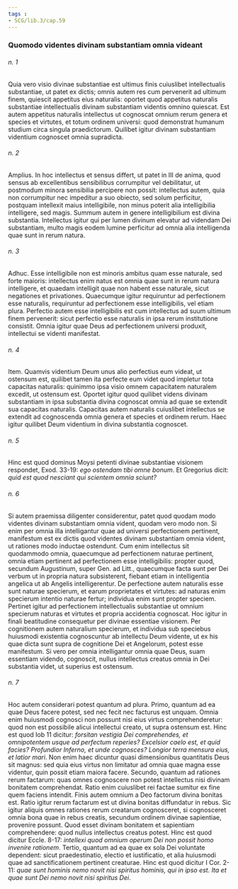 ```yaml
---
tags : 
- SCG/lib.3/cap.59
---
```


### Quomodo videntes divinam substantiam omnia videant

###### n. 1
Quia vero visio divinae substantiae est ultimus finis cuiuslibet intellectualis substantiae, ut patet ex dictis; omnis autem res cum pervenerit ad ultimum finem, quiescit appetitus eius naturalis: oportet quod appetitus naturalis substantiae intellectualis divinam substantiam videntis omnino quiescat. Est autem appetitus naturalis intellectus ut cognoscat omnium rerum genera et species et virtutes, et totum ordinem universi: quod demonstrat humanum studium circa singula praedictorum. Quilibet igitur divinam substantiam videntium cognoscet omnia supradicta.

###### n. 2
Amplius. In hoc intellectus et sensus differt, ut patet in III de anima, quod sensus ab excellentibus sensibilibus corrumpitur vel debilitatur, ut postmodum minora sensibilia percipere non possit: intellectus autem, quia non corrumpitur nec impeditur a suo obiecto, sed solum perficitur, postquam intellexit maius intelligibile, non minus poterit alia intelligibilia intelligere, sed magis. Summum autem in genere intelligibilium est divina substantia. Intellectus igitur qui per lumen divinum elevatur ad videndam Dei substantiam, multo magis eodem lumine perficitur ad omnia alia intelligenda quae sunt in rerum natura.

###### n. 3
Adhuc. Esse intelligibile non est minoris ambitus quam esse naturale, sed forte maioris: intellectus enim natus est omnia quae sunt in rerum natura intelligere, et quaedam intelligit quae non habent esse naturale, sicut negationes et privationes. Quaecumque igitur requiruntur ad perfectionem esse naturalis, requiruntur ad perfectionem esse intelligibilis, vel etiam plura. Perfectio autem esse intelligibilis est cum intellectus ad suum ultimum finem pervenerit: sicut perfectio esse naturalis in ipsa rerum institutione consistit. Omnia igitur quae Deus ad perfectionem universi produxit, intellectui se videnti manifestat.

###### n. 4
Item. Quamvis videntium Deum unus alio perfectius eum videat, ut ostensum est, quilibet tamen ita perfecte eum videt quod impletur tota capacitas naturalis: quinimmo ipsa visio omnem capacitatem naturalem excedit, ut ostensum est. Oportet igitur quod quilibet videns divinam substantiam in ipsa substantia divina cognoscat omnia ad quae se extendit sua capacitas naturalis. Capacitas autem naturalis cuiuslibet intellectus se extendit ad cognoscenda omnia genera et species et ordinem rerum. Haec igitur quilibet Deum videntium in divina substantia cognoscet.

###### n. 5
Hinc est quod dominus Moysi petenti divinae substantiae visionem respondet, Exod. 33-19: *ego ostendam tibi omne bonum*. Et Gregorius dicit: *quid est quod nesciant qui scientem omnia sciunt?*

###### n. 6
Si autem praemissa diligenter considerentur, patet quod quodam modo videntes divinam substantiam omnia vident, quodam vero modo non. Si enim per omnia illa intelligantur quae ad universi perfectionem pertinent, manifestum est ex dictis quod videntes divinam substantiam omnia vident, ut rationes modo inductae ostendunt. Cum enim intellectus sit quodammodo omnia, quaecumque ad perfectionem naturae pertinent, omnia etiam pertinent ad perfectionem esse intelligibilis: propter quod, secundum Augustinum, super Gen. ad Litt., quaecumque facta sunt per Dei verbum ut in propria natura subsisterent, fiebant etiam in intelligentia angelica ut ab Angelis intelligerentur. De perfectione autem naturalis esse sunt naturae specierum, et earum proprietates et virtutes: ad naturas enim specierum intentio naturae fertur; individua enim sunt propter speciem. Pertinet igitur ad perfectionem intellectualis substantiae ut omnium specierum naturas et virtutes et propria accidentia cognoscat. Hoc igitur in finali beatitudine consequetur per divinae essentiae visionem. Per cognitionem autem naturalium specierum, et individua sub speciebus huiusmodi existentia cognoscuntur ab intellectu Deum vidente, ut ex his quae dicta sunt supra de cognitione Dei et Angelorum, potest esse manifestum. Si vero per omnia intelligantur omnia quae Deus, suam essentiam videndo, cognoscit, nullus intellectus creatus omnia in Dei substantia videt, ut superius est ostensum.

###### n. 7
Hoc autem considerari potest quantum ad plura. Primo, quantum ad ea quae Deus facere potest, sed nec fecit nec facturus est unquam. Omnia enim huiusmodi cognosci non possunt nisi eius virtus comprehenderetur: quod non est possibile alicui intellectui creato, ut supra ostensum est. Hinc est quod Iob 11 dicitur: *forsitan vestigia Dei comprehendes, et omnipotentem usque ad perfectum reperies? Excelsior caelo est, et quid facies? Profundior Inferno, et unde cognosces? Longior terra mensura eius, et latior mari*. Non enim haec dicuntur quasi dimensionibus quantitatis Deus sit magnus: sed quia eius virtus non limitatur ad omnia quae magna esse videntur, quin possit etiam maiora facere. Secundo, quantum ad rationes rerum factarum: quas omnes cognoscere non potest intellectus nisi divinam bonitatem comprehendat. Ratio enim cuiuslibet rei factae sumitur ex fine quem faciens intendit. Finis autem omnium a Deo factorum divina bonitas est. Ratio igitur rerum factarum est ut divina bonitas diffundatur in rebus. Sic igitur aliquis omnes rationes rerum creatarum cognosceret, si cognosceret omnia bona quae in rebus creatis, secundum ordinem divinae sapientiae, provenire possunt. Quod esset divinam bonitatem et sapientiam comprehendere: quod nullus intellectus creatus potest. Hinc est quod dicitur Eccle. 8-17: *intellexi quod omnium operum Dei non possit homo invenire rationem*. Tertio, quantum ad ea quae ex sola Dei voluntate dependent: sicut praedestinatio, electio et iustificatio, et alia huiusmodi quae ad sanctificationem pertinent creaturae. Hinc est quod dicitur I Cor. 2-11: *quae sunt hominis nemo novit nisi spiritus hominis, qui in ipso est. Ita et quae sunt Dei nemo novit nisi spiritus Dei*.

